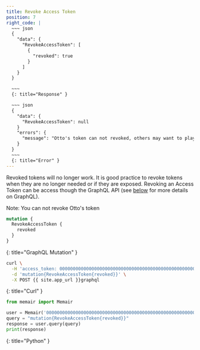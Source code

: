 ```yaml
---
title: Revoke Access Token
position: 7
right_code: |
  ~~~ json
  {
    "data": {
      "RevokeAccessToken": [
        {
          "revoked": true
        }
      ]
    }  
  }

  ~~~
  {: title="Response" }

  ~~~ json
  {
    "data": {
      "RevokeAccessToken": null
    }
    "errors": {
      "message": "Otto's token can not revoked, others may want to play with his data"
    }
  }
  ~~~
  {: title="Error" }
---
```


Revoked tokens will no longer work. It is good practice to revoke tokens when they are no longer needed or if they are exposed. Revoking an Access Token can be access though the GraphQL API (see [below](#graphqlabout) for more details on GraphQL).

Note: You can not revoke Otto's token

~~~ graphql
mutation {
  RevokeAccessToken {
    revoked
  }
}

~~~
{: title="GraphQL Mutation" }

~~~ bash
curl \
  -H 'access_token: 0000000000000000000000000000000000000000000000000000000000000000' \
  -d 'mutation{RevokeAccessToken{revoked}}' \
  -X POST {{ site.app_url }}graphql
~~~
{: title="Curl" }

~~~ python
from memair import Memair

user = Memair('0000000000000000000000000000000000000000000000000000000000000000')
query = "mutation{RevokeAccessToken{revoked}}"
response = user.query(query)
print(response)
~~~
{: title="Python" }
